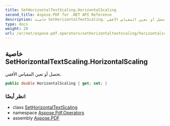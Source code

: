 ```yaml
---
title: SetHorizontalTextScaling.HorizontalScaling
second_title: Aspose.PDF for .NET API Reference
description: خاصية SetHorizontalTextScaling. تحصل أو تعين المقياس الأفقي
type: docs
weight: 20
url: /ar/net/aspose.pdf.operators/sethorizontaltextscaling/horizontalscaling/
---
```

## خاصية SetHorizontalTextScaling.HorizontalScaling

تحصل أو تعين المقياس الأفقي.

```csharp
public double HorizontalScaling { get; set; }
```

### انظر أيضًا

* class [SetHorizontalTextScaling](../)
* namespace [Aspose.Pdf.Operators](../../../aspose.pdf.operators/)
* assembly [Aspose.PDF](../../../)